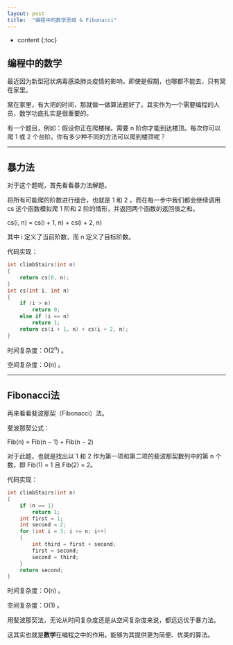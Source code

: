 ```yaml
---
layout: post
title:  "编程中的数学思维 & Fibonacci"
---
```


* content
{:toc}

## 编程中的数学

最近因为新型冠状病毒感染肺炎疫情的影响，即使是假期，也哪都不能去，只有窝在家里。

窝在家里，有大把的时间，那就做一做算法题好了。其实作为一个需要编程的人员，数学功底扎实是很重要的。

有一个题目，例如：假设你正在爬楼梯。需要 n 阶你才能到达楼顶。每次你可以爬 1 或 2 个台阶。你有多少种不同的方法可以爬到楼顶呢？

---

## 暴力法

对于这个题呢，首先看看暴力法解题。

将所有可能爬的阶数进行组合，也就是 1 和 2 。而在每一步中我们都会继续调用 cs 这个函数模拟爬 1 阶和 2 阶的情形，并返回两个函数的返回值之和。

cs(i, n) = cs(i + 1, n) + cs(i + 2, n)

其中 i 定义了当前阶数，而 n 定义了目标阶数。

代码实现：

```c++
int climbStairs(int n) 
{
    return cs(0, n);
}
int cs(int i, int n)
{
    if (i > n)
        return 0;
    else if (i == n)
        return 1;
    return cs(i + 1, n) + cs(i + 2, n);
}
```

时间复杂度：O(2<sup>n</sup>) 。

空间复杂度：O(n) 。

---

## Fibonacci法

再来看看斐波那契（Fibonacci）法。

斐波那契公式：

Fib(n) = Fib(n − 1) + Fib(n − 2)

对于此题，也就是找出以 1 和 2 作为第一项和第二项的斐波那契数列中的第 n 个数，即 Fib(1) = 1 且 Fib(2) = 2。

代码实现：

```c++
int climbStairs(int n) 
{
    if (n == 1) 
        return 1;
    int first = 1;
    int second = 2;
    for (int i = 3; i <= n; i++) 
    {
        int third = first + second;
        first = second;
        second = third;
    }
    return second;
}
```

时间复杂度：O(n) 。

空间复杂度：O(1) 。

用斐波那契法，无论从时间复杂度还是从空间复杂度来说，都远远优于暴力法。

这其实也就是**数学**在编程之中的作用。能够为其提供更为简便、优美的算法。
